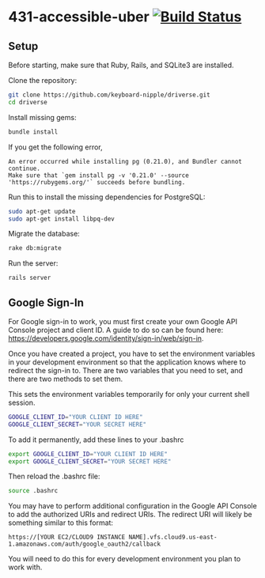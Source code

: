 # 431-accessible-uber [![Build Status](https://travis-ci.org/keyboard-nipple/431-accessible-uber.svg?branch=master)](https://travis-ci.org/keyboard-nipple/431-accessible-uber)

## Setup
Before starting, make sure that Ruby, Rails, and SQLite3 are installed.

Clone the repository:
```bash
git clone https://github.com/keyboard-nipple/driverse.git
cd driverse
```
Install missing gems:
```bash
bundle install
```
If you get the following error,
```
An error occurred while installing pg (0.21.0), and Bundler cannot continue.
Make sure that `gem install pg -v '0.21.0' --source 'https://rubygems.org/'` succeeds before bundling.
```
Run this to install the missing dependencies for PostgreSQL:
```bash
sudo apt-get update
sudo apt-get install libpq-dev
```
Migrate the database:
```bash
rake db:migrate
```
Run the server:
```bash
rails server
```

## Google Sign-In
For Google sign-in to work, you must first create your own Google API Console project and client ID. A guide to do so can be found here: https://developers.google.com/identity/sign-in/web/sign-in.

Once you have created a project, you have to set the environment variables in your development environment so that the application knows where to redirect the sign-in to. There are two variables that you need to set, and there are two methods to set them.

This sets the environment variables temporarily for only your current shell session.
```bash
GOOGLE_CLIENT_ID="YOUR CLIENT ID HERE"
GOOGLE_CLIENT_SECRET="YOUR SECRET HERE"
```

To add it permanently, add these lines to your .bashrc
```bash
export GOOGLE_CLIENT_ID="YOUR CLIENT ID HERE"
export GOOGLE_CLIENT_SECRET="YOUR SECRET HERE"
```
Then reload the .bashrc file:
```bash
source .bashrc
```
You may have to perform additional configuration in the Google API Console to add the authorized URIs and redirect URIs. The redirect URI will likely be something similar to this format:
```
https://[YOUR EC2/CLOUD9 INSTANCE NAME].vfs.cloud9.us-east-1.amazonaws.com/auth/google_oauth2/callback
```
You will need to do this for every development environment you plan to work with.
